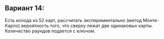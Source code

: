 ## Вариант 14:
Есть колода из 52 карт, рассчитать экспериментально (метод Монте-Карло) вероятность того, что сверху лежат две одинаковых карты. Количество раундов подается с ключом.
